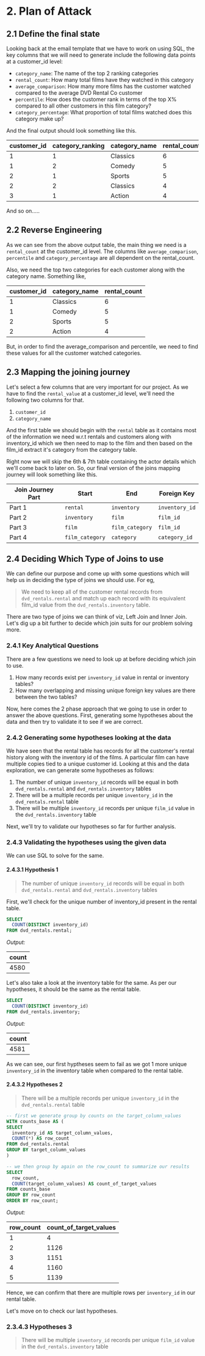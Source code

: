 # 2. Plan of Attack

## 2.1 Define the final state

Looking back at the email template that we have to work on using SQL, the key columns that we will need to generate include the following data points at a customer_id level:

- ```category_name```: The name of the top 2 ranking categories
- ```rental_count```: How many total films have they watched in this category
- ```average_comparison```: How many more films has the customer watched compared to the average DVD Rental Co customer
- ```percentile```: How does the customer rank in terms of the top X% compared to all other customers in this film category?
- ```category_percentage```: What proportion of total films watched does this category make up?

And the final output should look something like this.

| customer_id  | category_ranking | category_name | rental_count | average_comparison | percentile | category_percentage |
|--------------|------------------|---------------|--------------|--------------------|------------|---------------------|
| 1            | 1                | Classics      | 6            | 4                  | 1          | 19                  |
| 1            | 2                | Comedy        | 5            | 4                  | 2          | 16                  |
| 2            | 1                | Sports        | 5            | 3                  | 7          | 19                  |
| 2            | 2                | Classics      | 4            | 2                  | 11         | 15                  |
| 3            | 1                | Action        | 4            | 2                  | 14         | 15                  |

And so on.....

## 2.2 Reverse Engineering

As we can see from the above output table, the main thing we need is a ```rental_count``` at the customer_id level. The columns like ```average_comparison```, ```percentile``` and  ```category_percentage``` are all dependent on the rental_count.

Also, we need the top two categories for each customer along with the category name. Something like,

| customer_id  | category_name | rental_count |
|--------------|---------------|--------------|
| 1            | Classics      | 6            |
| 1            | Comedy        | 5            |
| 2            | Sports        | 5            |
| 2            | Action        | 4            |

But, in order to find the average_comparison and percentile, we need to find these values for all the customer watched categories.

## 2.3 Mapping the joining journey

Let's select a few columns that are very important for our project. As we have to find the ```rental_value``` at a customer_id level, we'll need the following two columns for that.

1. ```customer_id```
2. ```category_name```

And the first table we should begin with the ```rental``` table as it contains most of the information we need w.r.t rentals and customers along with inventory_id which we then need to map to the film and then based on the film_id extract it's category from the category table.

Right now we will skip the 6th & 7th table containing the actor details which we'll come back to later on. So, our final version of the joins mapping journey will look something like this.

| Join Journey Part | Start               | 	End                | 	Foreign Key       |
|-------------------|---------------------|---------------------|--------------------|
| Part 1            | ```rental```        | ```inventory```     | ```inventory_id``` |
| Part 2            | ```inventory```     | ```film```          | ```film_id```      |
| Part 3            | ```film```          | ```film_category``` | ```film_id```      |
| Part 4            | ```film_category``` | ```category```      | ```category_id```  |

## 2.4 Deciding Which Type of Joins to use

We can define our purpose and come up with some questions which will help us in deciding the type of joins we should use. For eg,

> We need to keep all of the customer rental records from ```dvd_rentals.rental``` and match up each record with its equivalent film_id value from the ```dvd_rentals.inventory``` table.

There are two type of joins we can think of viz, Left Join and Inner Join. Let's dig up a bit further to decide which join suits for our problem solving more.

### 2.4.1 Key Analytical Questions

There are a few questions we need to look up at before deciding which join to use.

1. How many records exist per ```inventory_id``` value in rental or inventory tables?
2. How many overlapping and missing unique foreign key values are there between the two tables?

Now, here comes the 2 phase approach that we going to use in order to answer the above questions. First, generating some hypotheses about the data and then try to validate it to see if we are correct.

### 2.4.2 Generating some hypotheses looking at the data

We have seen that the rental table has records for all the customer's rental history along with the inventory id of the films. A particular film can have multiple copies tied to a unique customer id. Looking at this and the data exploration, we can generate some hypotheses as follows:

1. The number of unique ```inventory_id``` records will be equal in both ```dvd_rentals.rental``` and ```dvd_rentals.inventory``` tables
2. There will be a multiple records per unique ```inventory_id``` in the ```dvd_rentals.rental``` table
3. There will be multiple ```inventory_id``` records per unique ```film_id``` value in the ```dvd_rentals.inventory``` table

Next, we'll try to validate our hypotheses so far for further analysis.

### 2.4.3 Validating the hypotheses using the given data

We can use SQL to solve for the same.

#### 2.4.3.1 Hypothesis 1

> The number of unique ```inventory_id``` records will be equal in both ```dvd_rentals.rental``` and ```dvd_rentals.inventory``` tables

First, we'll check for the unique number of inventory_id present in the rental table.

```sql
SELECT 
  COUNT(DISTINCT inventory_id)
FROM dvd_rentals.rental;
```

*Output:*

| count |
|-------|
| 4580  |

Let's also take a look at the inventory table for the same. As per our hypotheses, it should be the same as the rental table.

```sql
SELECT 
  COUNT(DISTINCT inventory_id)
FROM dvd_rentals.inventory;
```

*Output:*

| count |
|-------|
| 4581  |

As we can see, our first hyptheses seem to fail as we got 1 more unique ```inventory_id``` in the inventory table when compared to the rental table.

#### 2.4.3.2 Hypotheses 2

> There will be a multiple records per unique ```inventory_id``` in the ```dvd_rentals.rental``` table

```sql
-- first we generate group by counts on the target_column_values
WITH counts_base AS (
SELECT 
  inventory_id AS target_column_values,
  COUNT(*) AS row_count
FROM dvd_rentals.rental
GROUP BY target_column_values
)

-- we then group by again on the row_count to summarize our results
SELECT
  row_count,
  COUNT(target_column_values) AS count_of_target_values
FROM counts_base
GROUP BY row_count
ORDER BY row_count;
```

*Output:*

| row_count | count_of_target_values |
|-----------|------------------------|
| 1         | 4                      |
| 2         | 1126                   |
| 3         | 1151                   |
| 4         | 1160                   |
| 5         | 1139                   |

Hence, we can confirm that there are multiple rows per ```inventory_id``` in our rental table.

Let's move on to check our last hypotheses.

### 2.3.4.3 Hypotheses 3

> There will be multiple ```inventory_id``` records per unique ```film_id``` value in the ```dvd_rentals.inventory``` table






